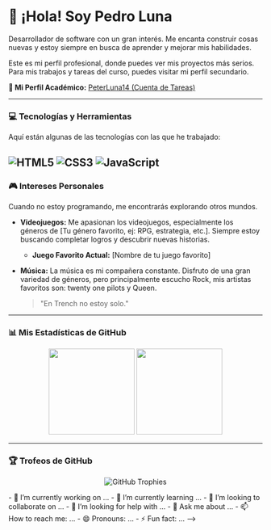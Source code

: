 # 👋 ¡Hola! Soy Pedro Luna

Desarrollador de software con un gran interés. Me encanta construir cosas nuevas y estoy siempre en busca de aprender y mejorar mis habilidades.

Este es mi perfil profesional, donde puedes ver mis proyectos más serios. Para mis trabajos y tareas del curso, puedes visitar mi perfil secundario.

**🔗 Mi Perfil Académico:** [PeterLuna14 (Cuenta de Tareas)](https://github.com/PeterLuna14)

---

### 💻 Tecnologías y Herramientas

Aquí están algunas de las tecnologías con las que he trabajado:

![HTML5](https://img.shields.io/badge/html5-%23E34F26.svg?style=for-the-badge&logo=html5&logoColor=white)
![CSS3](https://img.shields.io/badge/css3-%231572B6.svg?style=for-the-badge&logo=css3&logoColor=white)
![JavaScript](https://img.shields.io/badge/javascript-%23323330.svg?style=for-the-badge&logo=javascript&logoColor=%23F7DF1E)
---

### 🎮 Intereses Personales

Cuando no estoy programando, me encontrarás explorando otros mundos.

* **Videojuegos:** Me apasionan los videojuegos, especialmente los géneros de [Tu género favorito, ej: RPG, estrategia, etc.]. Siempre estoy buscando completar logros y descubrir nuevas historias.
    * **Juego Favorito Actual:** [Nombre de tu juego favorito]

* **Música:** La música es mi compañera constante. Disfruto de una gran variedad de géneros, pero principalmente escucho Rock, mis artistas favoritos son: twenty one pilots y Queen.
    > "En Trench no estoy solo."

---

### 📊 Mis Estadísticas de GitHub

<p align="center">
  <img height="170em" src="https://github-readme-stats.vercel.app/api?username=TU-USUARIO-PRINCIPAL&show_icons=true&theme=dracula&include_all_commits=true&count_private=true"/>
  <img height="170em" src="https://github-readme-stats.vercel.app/api/top-langs/?username=TU-USUARIO-PRINCIPAL&layout=compact&langs_count=8&theme=dracula"/>
</p>

---

### 🏆 Trofeos de GitHub

<p align="center">
  <img src="(https://github.com/PedroLuna199)" alt="GitHub Trophies"/>
</p>
- 🔭 I’m currently working on ...
- 🌱 I’m currently learning ...
- 👯 I’m looking to collaborate on ...
- 🤔 I’m looking for help with ...
- 💬 Ask me about ...
- 📫 How to reach me: ...
- 😄 Pronouns: ...
- ⚡ Fun fact: ...
-->
